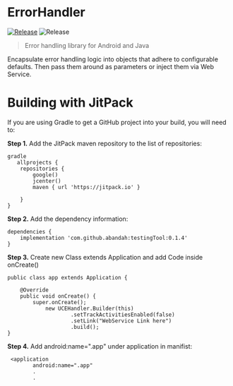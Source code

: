 # ErrorHandler
[![Release](https://jitpack.io/v/abandah/testingTool.svg?style=flat-square)](https://jitpack.io/#abandah/testingTool)
![Release](https://jitpack.io/v/abandah/testingTool.svg?style=flat-square)
> Error handling library for Android and Java

Encapsulate error handling logic into objects that adhere to configurable defaults. Then pass them around as parameters or inject them via Web Service. 


Building with JitPack
=====

If you are using Gradle to get a GitHub project into your build, you will need to:

**Step 1.** Add the JitPack maven repository to the list of repositories:

```
gradle
   allprojects {
    repositories {
        google()
        jcenter()
        maven { url 'https://jitpack.io' }

    }
}
```

**Step 2.**  Add the dependency information:

```
dependencies {
    implementation 'com.github.abandah:testingTool:0.1.4'
}
```

**Step 3.**  Create new Class extends Application and add Code inside onCreate()

```
public class app extends Application {

    @Override
    public void onCreate() {
        super.onCreate();
            new UCEHandler.Builder(this)
                    .setTrackActivitiesEnabled(false)
                    .setLink("WebService Link here")
                    .build();
}
```
**Step 4.**  Add  android:name=".app" under application in manifist:

```
 <application
        android:name=".app"
        .
        .
        
```
